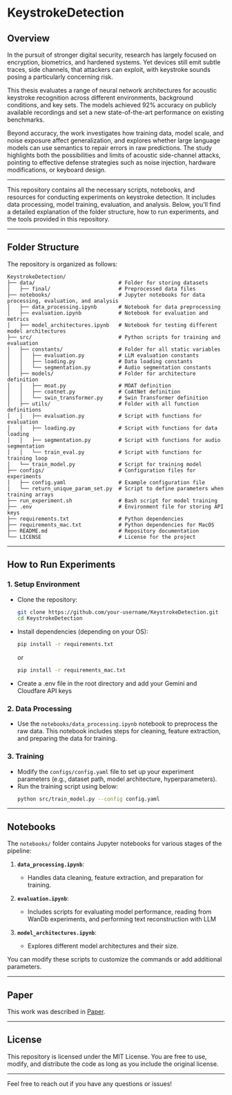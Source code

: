# KeystrokeDetection

## Overview

In the pursuit of stronger digital security, research has largely focused on encryption, biometrics, and hardened systems. Yet devices still emit subtle traces, side channels, that attackers can exploit, with keystroke sounds posing a particularly concerning risk.

This thesis evaluates a range of neural network architectures for acoustic keystroke recognition across different environments, background conditions, and key sets. The models achieved 92\% accuracy on publicly available recordings and set a new state-of-the-art performance on existing benchmarks.

Beyond accuracy, the work investigates how training data, model scale, and noise exposure affect generalization, and explores whether large language models can use semantics to repair errors in raw predictions. The study highlights both the possibilities and limits of acoustic side-channel attacks, pointing to effective defense strategies such as noise injection, hardware modifications, or keyboard design.

---

This repository contains all the necessary scripts, notebooks, and resources for conducting experiments on keystroke detection. It includes data processing, model training, evaluation, and analysis. Below, you'll find a detailed explanation of the folder structure, how to run experiments, and the tools provided in this repository.

---

## Folder Structure

The repository is organized as follows:

```
KeystrokeDetection/
├── data/                           # Folder for storing datasets
│   ├── final/                      # Preprocessed data files
├── notebooks/                      # Jupyter notebooks for data processing, evaluation, and analysis
│   ├── data_processing.ipynb       # Notebook for data preprocessing
│   ├── evaluation.ipynb            # Notebook for evaluation and metrics
│   ├── model_architectures.ipynb   # Notebook for testing different model architectures
├── src/                            # Python scripts for training and evaluation
│   ├── constants/                  # Folder for all static variables
│   │   ├── evaluation.py           # LLM evaluation constants
│   │   ├── loading.py              # Data loading constants
│   │   └── segmentation.py         # Audio segmentation constants
│   ├── models/                     # Folder for architecture definition
│   │   ├── moat.py                 # MOAT definition
│   │   ├── coatnet.py              # CoAtNet definition
│   │   └── swin_transformer.py     # Swin Transformer definition
│   ├── utils/                      # Folder with all function definitions
│   │   ├── evaluation.py           # Script with functions for evaluation
│   │   ├── loading.py              # Script with functions for data loading
│   │   ├── segmentation.py         # Script with functions for audio segmentation
│   │   └── train_eval.py           # Script with functions for training loop
│   └── train_model.py              # Script for training model
├── configs/                        # Configuration files for experiments
│   ├── config.yaml                 # Example configuration file
|   └── return_unique_param_set.py  # Script to define parameters when training arrays
├── run_experiment.sh               # Bash script for model training
├── .env                            # Environment file for storing API keys
├── requirements.txt                # Python dependencies
├── requirements_mac.txt            # Python dependencies for MacOS
├── README.md                       # Repository documentation
└── LICENSE                         # License for the project
```

---

## How to Run Experiments

### 1. **Setup Environment**
   - Clone the repository:
     ```bash
     git clone https://github.com/your-username/KeystrokeDetection.git
     cd KeystrokeDetection
     ```
   - Install dependencies (depending on your OS):
     ```bash
     pip install -r requirements.txt
     ```
     or
     ```bash
     pip install -r requirements_mac.txt
     ```
   - Create a .env file in the root directory and add your Gemini and Cloudfare API keys

### 2. **Data Processing**
   - Use the `notebooks/data_processing.ipynb` notebook to preprocess the raw data. This notebook includes steps for cleaning, feature extraction, and preparing the data for training.

### 3. **Training**
   - Modify the `configs/config.yaml` file to set up your experiment parameters (e.g., dataset path, model architecture, hyperparameters).
   - Run the training script using below:
     ```bash
     python src/train_model.py --config config.yaml
     ```

---

## Notebooks

The `notebooks/` folder contains Jupyter notebooks for various stages of the pipeline:

1. **`data_processing.ipynb`**:
   - Handles data cleaning, feature extraction, and preparation for training.

2. **`evaluation.ipynb`**:
   - Includes scripts for evaluating model performance, reading from WanDb experiments, and performing text reconstruction with LLM

3. **`model_architectures.ipynb`**:
   - Explores different model architectures and their size.


You can modify these scripts to customize the commands or add additional parameters.

---
## Paper
This work was described in [Paper](https://github.com/przybytniowskaj/KeystrokeDetectionDocument/blob/main/thesis-en.pdf).

---

## License

This repository is licensed under the MIT License. You are free to use, modify, and distribute the code as long as you include the original license.

---

Feel free to reach out if you have any questions or issues!